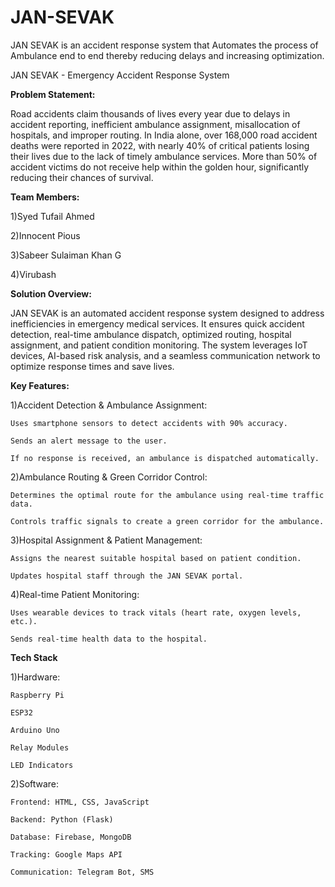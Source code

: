 # JAN-SEVAK
JAN SEVAK is an accident response system that Automates the process of Ambulance end to end thereby reducing delays and increasing optimization.

JAN SEVAK - Emergency Accident Response System

**Problem Statement:**

Road accidents claim thousands of lives every year due to delays in accident reporting, inefficient ambulance assignment, misallocation of hospitals, and improper routing. In India alone, over 168,000 road accident deaths were reported in 2022, with nearly 40% of critical patients losing their lives due to the lack of timely ambulance services. More than 50% of accident victims do not receive help within the golden hour, significantly reducing their chances of survival.


**Team Members:**

1)Syed Tufail Ahmed

2)Innocent Pious

3)Sabeer Sulaiman Khan G

4)Virubash


**Solution Overview:**

JAN SEVAK is an automated accident response system designed to address inefficiencies in emergency medical services. It ensures quick accident detection, real-time ambulance dispatch, optimized routing, hospital assignment, and patient condition monitoring. The system leverages IoT devices, AI-based risk analysis, and a seamless communication network to optimize response times and save lives.

**Key Features:**

  1)Accident Detection & Ambulance Assignment:

    Uses smartphone sensors to detect accidents with 90% accuracy.

    Sends an alert message to the user.

    If no response is received, an ambulance is dispatched automatically.


  2)Ambulance Routing & Green Corridor Control:

    Determines the optimal route for the ambulance using real-time traffic data.

    Controls traffic signals to create a green corridor for the ambulance.


  3)Hospital Assignment & Patient Management:

    Assigns the nearest suitable hospital based on patient condition.

    Updates hospital staff through the JAN SEVAK portal.


  4)Real-time Patient Monitoring:

    Uses wearable devices to track vitals (heart rate, oxygen levels, etc.).

    Sends real-time health data to the hospital.


**Tech Stack**

  1)Hardware:


    Raspberry Pi
    
    ESP32
    
    Arduino Uno
    
    Relay Modules
    
    LED Indicators


  2)Software:

    Frontend: HTML, CSS, JavaScript
    
    Backend: Python (Flask)
    
    Database: Firebase, MongoDB
    
    Tracking: Google Maps API
    
    Communication: Telegram Bot, SMS

